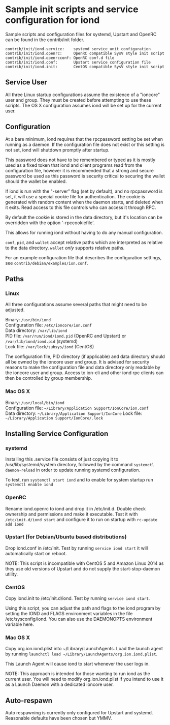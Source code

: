 Sample init scripts and service configuration for iond
==========================================================

Sample scripts and configuration files for systemd, Upstart and OpenRC
can be found in the contrib/init folder.

    contrib/init/iond.service:    systemd service unit configuration
    contrib/init/iond.openrc:     OpenRC compatible SysV style init script
    contrib/init/iond.openrcconf: OpenRC conf.d file
    contrib/init/iond.conf:       Upstart service configuration file
    contrib/init/iond.init:       CentOS compatible SysV style init script

Service User
---------------------------------

All three Linux startup configurations assume the existence of a "ioncore" user
and group.  They must be created before attempting to use these scripts.
The OS X configuration assumes iond will be set up for the current user.

Configuration
---------------------------------

At a bare minimum, iond requires that the rpcpassword setting be set
when running as a daemon.  If the configuration file does not exist or this
setting is not set, iond will shutdown promptly after startup.

This password does not have to be remembered or typed as it is mostly used
as a fixed token that iond and client programs read from the configuration
file, however it is recommended that a strong and secure password be used
as this password is security critical to securing the wallet should the
wallet be enabled.

If iond is run with the "-server" flag (set by default), and no rpcpassword is set,
it will use a special cookie file for authentication. The cookie is generated with random
content when the daemon starts, and deleted when it exits. Read access to this file
controls who can access it through RPC.

By default the cookie is stored in the data directory, but it's location can be overridden
with the option '-rpccookiefile'.

This allows for running iond without having to do any manual configuration.

`conf`, `pid`, and `wallet` accept relative paths which are interpreted as
relative to the data directory. `wallet` *only* supports relative paths.

For an example configuration file that describes the configuration settings,
see `contrib/debian/examples/ion.conf`.

Paths
---------------------------------

### Linux

All three configurations assume several paths that might need to be adjusted.

Binary:              `/usr/bin/iond`  
Configuration file:  `/etc/ioncore/ion.conf`  
Data directory:      `/var/lib/iond`  
PID file:            `/var/run/iond/iond.pid` (OpenRC and Upstart) or `/var/lib/iond/iond.pid` (systemd)  
Lock file:           `/var/lock/subsys/iond` (CentOS)  

The configuration file, PID directory (if applicable) and data directory
should all be owned by the ioncore user and group.  It is advised for security
reasons to make the configuration file and data directory only readable by the
ioncore user and group.  Access to ion-cli and other iond rpc clients
can then be controlled by group membership.

### Mac OS X

Binary:              `/usr/local/bin/iond`  
Configuration file:  `~/Library/Application Support/IonCore/ion.conf`  
Data directory:      `~/Library/Application Support/IonCore`
Lock file:           `~/Library/Application Support/IonCore/.lock`

Installing Service Configuration
-----------------------------------

### systemd

Installing this .service file consists of just copying it to
/usr/lib/systemd/system directory, followed by the command
`systemctl daemon-reload` in order to update running systemd configuration.

To test, run `systemctl start iond` and to enable for system startup run
`systemctl enable iond`

### OpenRC

Rename iond.openrc to iond and drop it in /etc/init.d.  Double
check ownership and permissions and make it executable.  Test it with
`/etc/init.d/iond start` and configure it to run on startup with
`rc-update add iond`

### Upstart (for Debian/Ubuntu based distributions)

Drop iond.conf in /etc/init.  Test by running `service iond start`
it will automatically start on reboot.

NOTE: This script is incompatible with CentOS 5 and Amazon Linux 2014 as they
use old versions of Upstart and do not supply the start-stop-daemon utility.

### CentOS

Copy iond.init to /etc/init.d/iond. Test by running `service iond start`.

Using this script, you can adjust the path and flags to the iond program by
setting the IOND and FLAGS environment variables in the file
/etc/sysconfig/iond. You can also use the DAEMONOPTS environment variable here.

### Mac OS X

Copy org.ion.iond.plist into ~/Library/LaunchAgents. Load the launch agent by
running `launchctl load ~/Library/LaunchAgents/org.ion.iond.plist`.

This Launch Agent will cause iond to start whenever the user logs in.

NOTE: This approach is intended for those wanting to run iond as the current user.
You will need to modify org.ion.iond.plist if you intend to use it as a
Launch Daemon with a dedicated ioncore user.

Auto-respawn
-----------------------------------

Auto respawning is currently only configured for Upstart and systemd.
Reasonable defaults have been chosen but YMMV.
